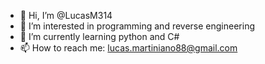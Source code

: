 - 👋 Hi, I’m @LucasM314
- 👀 I’m interested in programming and reverse engineering
- 🌱 I’m currently learning python and C#
- 📫 How to reach me: lucas.martiniano88@gmail.com

<!---
LucasM314/LucasM314 is a ✨ special ✨ repository because its `README.md` (this file) appears on your GitHub profile.
You can click the Preview link to take a look at your changes.
--->

